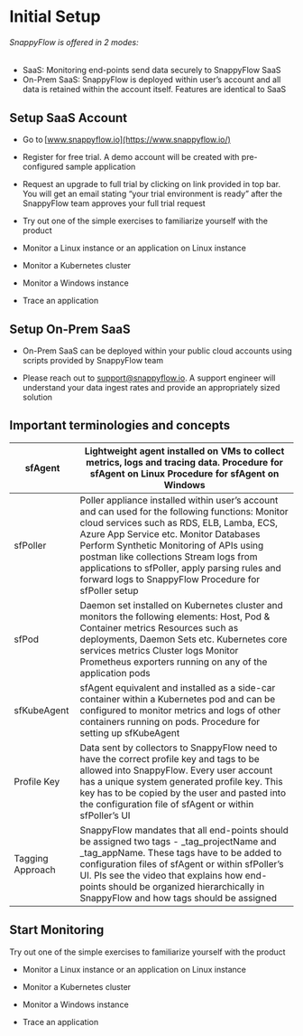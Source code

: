 # **Initial Setup** 

######  SnappyFlow is offered in 2 modes: 

- SaaS: Monitoring end-points send data securely to SnappyFlow SaaS 
- On-Prem SaaS: SnappyFlow is deployed within user’s account and all data is retained within the account itself. Features are identical to SaaS 

##  Setup SaaS Account 

- Go to [www.snappyflow.io](https://www.snappyflow.io/) 
- Register for free trial. A demo account will be created with pre-configured sample application 

- Request an upgrade to full trial by clicking on link provided in top bar. You will get an  email stating “your trial environment is ready” after the SnappyFlow  team approves your full trial request 
- Try out one of the simple exercises to familiarize yourself with the product 

- Monitor a Linux instance or an application on Linux instance 
- Monitor a Kubernetes cluster 
- Monitor a Windows instance 

- Trace an application 

##  Setup On-Prem SaaS 

-  On-Prem SaaS can be deployed within your public cloud accounts using scripts provided by SnappyFlow team 

- Please reach out to [support@snappyflow.io](mailto:support@snappyflow.io). A support engineer will understand your data ingest rates and provide an appropriately sized solution 

##  Important terminologies and concepts 

 

| sfAgent          | Lightweight agent installed on VMs to collect metrics, logs and tracing data.  Procedure for sfAgent on Linux  Procedure for sfAgent on Windows |
| ---------------- | ------------------------------------------------------------ |
| sfPoller         | Poller appliance installed within user’s account and can used for the following functions: Monitor cloud services such as RDS, ELB, Lamba, ECS, Azure App Service etc. Monitor Databases Perform Synthetic Monitoring of APIs using postman like collections Stream logs from applications to sfPoller, apply parsing rules and forward logs to SnappyFlow Procedure for sfPoller setup |
| sfPod            | Daemon set installed on Kubernetes cluster and monitors the following elements: Host, Pod & Container metrics Resources such as deployments, Daemon Sets etc. Kubernetes core services metrics Cluster logs Monitor Prometheus exporters running on any of the application pods |
| sfKubeAgent      | sfAgent equivalent and installed as a side-car container within a Kubernetes  pod and can be configured to monitor metrics and logs of other  containers running on pods. Procedure for setting up sfKubeAgent |
| Profile Key      | Data sent by collectors to SnappyFlow need to have the correct profile key and tags to be allowed into SnappyFlow. Every user account has a unique system generated profile key. This key has to be copied by the user and pasted into the configuration file of sfAgent or within sfPoller’s UI |
| Tagging Approach | SnappyFlow mandates that all end-points should be assigned two tags - _tag_projectName and _tag_appName. These tags have to be added to configuration files of sfAgent or within sfPoller’s UI.  Pls see the video that explains how end-points should be organized hierarchically in SnappyFlow and how tags should be assigned |

## Start Monitoring

Try out one of the simple exercises to familiarize yourself with the product 

- Monitor a Linux instance or an application on Linux instance 

- Monitor a Kubernetes cluster 
- Monitor a Windows instance 
- Trace an application 

 

 

 

 

 

 

 

 

 